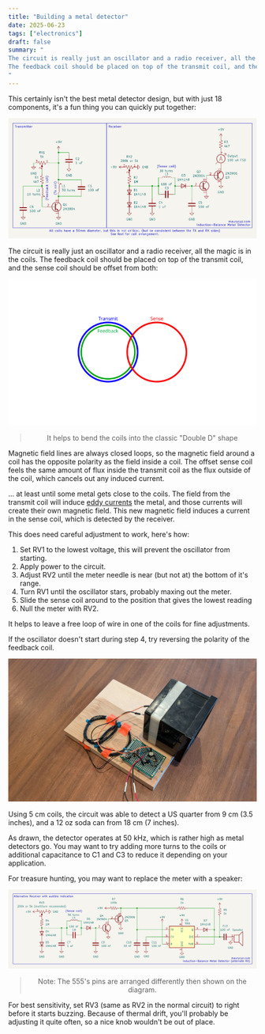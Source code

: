 ```yaml
---
title: "Building a metal detector"
date: 2025-06-23
tags: ["electronics"]
draft: false
summary: "
The circuit is really just an oscillator and a radio receiver, all the magic is in the coils. 
The feedback coil should be placed on top of the transmit coil, and the sense coil should be offset from both:
"
---
```


This certainly isn't the best metal detector design,
but with just 18 components, it's a fun thing you can quickly put together:

<!-- Schematic -->

![Schematic](sch.png)

<!-- Circuit -->

The circuit is really just an oscillator and a radio receiver, all the magic is in the coils. 
The feedback coil should be placed on top of the transmit coil, and the sense coil should be offset from both:

<!-- Coil layout -->

![Coil layout drawing](coils.png)
> <center>It helps to bend the coils into the classic "Double D" shape</center>

<!-- Coil construction -->

Magnetic field lines are always closed loops, so the magnetic field around a coil has the opposite polarity as the field inside a coil. 
The offset sense coil feels the same amount of flux inside the transmit coil as the flux outside of the coil, which cancels out any induced current. 

... at least until some metal gets close to the coils. 
The field from the transmit coil will induce [eddy currents](https://en.wikipedia.org/wiki/Eddy_current) the metal, and those currents will create their own magnetic field. 
This new magnetic field induces a current in the sense coil, which is detected by the receiver. 

This does need careful adjustment to work, here's how:

1. Set RV1 to the lowest voltage, this will prevent the oscillator from starting. 
2. Apply power to the circuit.
3. Adjust RV2 until the meter needle is near (but not at) the bottom of it's range.
4. Turn RV1 until the oscillator stars, probably maxing out the meter.
5. Slide the sense coil around to the position that gives the lowest reading
6. Null the meter with RV2.

It helps to leave a free loop of wire in one of the coils for fine adjustments. 

If the oscillator doesn't start during step 4, try reversing the polarity of the feedback coil.

<!-- Pictures -->
![Final result](device.jpg)

<!-- Results -->
Using 5 cm coils, the circuit was able to detect a US quarter from 9 cm (3.5 inches), and a 12 oz soda can from 18 cm (7 inches).

As drawn, the detector operates at 50 kHz, which is rather high as metal detectors go. 
You may want to try adding more turns to the coils or additional capacitance to C1 and C3 to reduce it depending on your application.

For treasure hunting, you may want to replace the meter with a speaker: 

![Schematic 2](sch2.png)
> <center>Note: The 555's pins are arranged differently then shown on the diagram.</center>

For best sensitivity, set RV3 (same as RV2 in the normal circuit) to right before it starts buzzing.
Because of thermal drift, you'll probably be adjusting it quite often, so a nice knob wouldn't be out of place.
